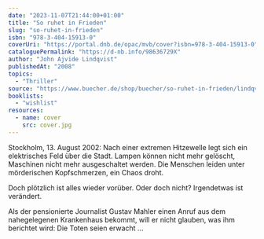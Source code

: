 ```yaml
---
date: "2023-11-07T21:44:00+01:00"
title: "So ruhet in Frieden"
slug: "so-ruhet-in-frieden"
isbn: "978-3-404-15913-0"
coverUri: "https://portal.dnb.de/opac/mvb/cover?isbn=978-3-404-15913-0"
cataloguePermalink: "https://d-nb.info/98636729X"
author: "John Ajvide Lindqvist"
publishedAt: "2008"
topics:
  - "Thriller"
source: "https://www.buecher.de/shop/buecher/so-ruhet-in-frieden/lindqvist-john-ajvide/products_products/detail/prod_id/23322061/"
booklists:
  - "wishlist"
resources:
  - name: cover
    src: cover.jpg
---
```

Stockholm, 13. August 2002: Nach einer extremen Hitzewelle legt sich ein 
elektrisches Feld über die Stadt. Lampen können nicht mehr gelöscht, Maschinen 
nicht mehr ausgeschaltet werden. Die Menschen leiden unter mörderischen 
Kopfschmerzen, ein Chaos droht.

Doch plötzlich ist alles wieder vorüber. Oder doch nicht? Irgendetwas ist 
verändert.

Als der pensionierte Journalist Gustav Mahler einen Anruf aus dem nahegelegenen 
Krankenhaus bekommt, will er nicht glauben, was ihm berichtet wird: Die Toten 
seien erwacht ...
